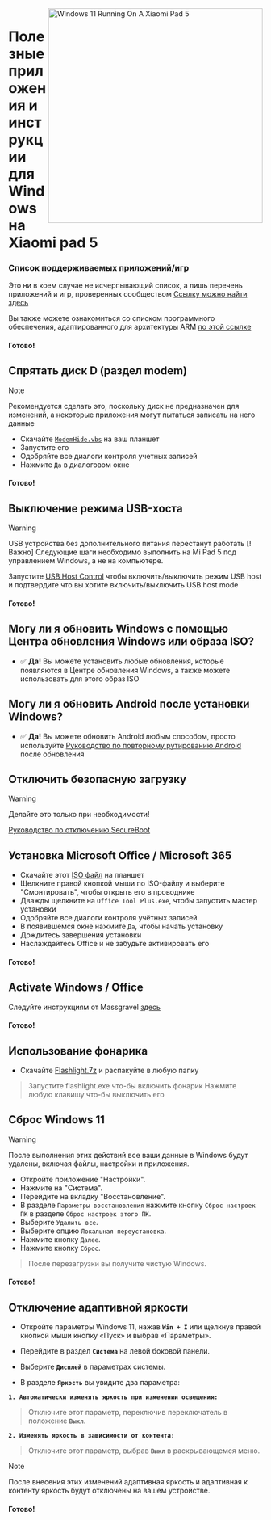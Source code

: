 <img align="right" src="https://raw.githubusercontent.com/erdilS/Port-Windows-11-Xiaomi-Pad-5/main/nabu.png" width="425" alt="Windows 11 Running On A Xiaomi Pad 5">

# Полезные приложения и инструкции для Windows на Xiaomi pad 5

### Список поддерживаемых приложений/игр
Это ни в коем случае не исчерпывающий список, а лишь перечень приложений и игр, проверенных сообществом
[Ссылку можно найти здесь](https://docs.google.com/spreadsheets/d/1XYuoySgYQE0HL573sA-0RGMX7I4lt5rWJuQ8Z8yRJNY/edit?usp=drivesdk)

Вы также можете ознакомиться со списком программного обеспечения, адаптированного для архитектуры ARM [по этой ссылке](https://armrepo.ver.lt/)

#### Готово!

## Спрятать диск D (раздел modem)
> [!NOTE]
> Рекомендуется сделать это, поскольку диск не предназначен для изменений, а некоторые приложения могут пытаться записать на него данные

- Скачайте [`ModemHide.vbs`](https://github.com/Misha803/My-Scripts/releases/tag/ModemHide) на ваш планшет
- Запустите его
- Одобряйте все диалоги контроля учетных записей
- Нажмите `Да` в диалоговом окне


#### Готово!


## Выключение режима USB-хоста 
> [!Warning]
> USB устройства без дополнительного питания перестанут работать
> [!Важно]
> Следующие шаги необходимо выполнить на Mi Pad 5 под управлением Windows, а не на компьютере.

Запустите [USB Host Control](https://github.com/Misha803/My-Scripts/releases/tag/USB-Host-Mode-Control) чтобы включить/выключить режим USB host и подтвердите что вы хотите включить/выключить USB host mode 

#### Готово!

## Могу ли я обновить Windows с помощью Центра обновления Windows или образа ISO?
- ✅ **Да!** Вы можете установить любые обновления, которые появляются в Центре обновления Windows, а также можете использовать для этого образ ISO

## Могу ли я обновить Android после установки Windows?
- ✅ **Да!** Вы можете обновить Android любым способом, просто используйте [Руководство по повторному рутированию Android](Re-rooting-en.md) после обновления

## Отключить безопасную загрузку 
> [!Warning]
> Делайте это только при необходимости!

[Руководство по отключению SecureBoot ](/guide/Russian/disable-secureboot-ru.md)

## Установка Microsoft Office / Microsoft 365
- Скачайте этот [ISO файл](https://drive.google.com/file/d/10FTyC0XBccj0BkxdIa_W_haixQz-d3to/view?usp=drivesdk) на планшет
- Щелкните правой кнопкой мыши по ISO-файлу и выберите "Смонтировать", чтобы открыть его в проводнике
- Дважды щелкните на ```Office Tool Plus.exe```, чтобы запустить мастер установки
- Одобряйте все диалоги контроля учётных записей
- В появившемся окне нажмите `Да`, чтобы начать установку 
- Дождитесь завершения установки
- Наслаждайтесь Office и не забудьте активировать его 

#### Готово!

## Activate Windows / Office
Следуйте инструкциям от Massgravel [здесь](https://github.com/massgravel/Microsoft-Activation-Scripts)

#### Готово!

 ## Использование фонарика 

 - Скачайте [Flashlight.7z](https://github.com/erdilS/Port-Windows-11-Xiaomi-Pad-5/releases/download/1.0/flashlight_fix.7z) и распакуйте в любую папку
> Запустите flashlight.exe что-бы включить фонарик
> Нажмите любую клавишу что-бы выключить его

## Сброс Windows 11
> [!Warning]
> После выполнения этих действий все ваши данные в Windows будут удалены, включая файлы, настройки и приложения.
- Откройте приложение "Настройки".
- Нажмите на "Система".
- Перейдите на вкладку "Восстановление".
- В разделе ```Параметры восстановления``` нажмите кнопку ```Сброс настроек ПК``` в разделе ```Сброс настроек этого ПК```.
- Выберите `Удалить все`.
- Выберите опцию `Локальная переустановка`.
- Нажмите кнопку `Далее`.
- Нажмите кнопку `Сброс`.
> После перезагрузки вы получите чистую Windows.

#### Готово!

## Отключение адаптивной яркости

- Откройте параметры Windows 11, нажав **`Win + I`** или щелкнув правой кнопкой мыши кнопку «Пуск» и выбрав «Параметры».

- Перейдите в раздел **`Система`** на левой боковой панели.

- Выберите **`Дисплей`** в параметрах системы.

- В разделе **`Яркость`** вы увидите два параметра:

**```1. Автоматически изменять яркость при изменении освещения:```**

> Отключите этот параметр, переключив переключатель в положение **`Выкл`**.

**```2. Изменять яркость в зависимости от контента:```**

> Отключите этот параметр, выбрав **`Выкл`** в раскрывающемся меню.

>[!NOTE]
> После внесения этих изменений адаптивная яркость и адаптивная к контенту яркость будут отключены на вашем устройстве.

#### Готово!
